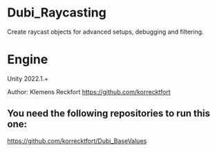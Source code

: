 # Dubi_Raycasting
Create raycast objects for advanced setups, debugging and filtering.

# Engine
Unity 2022.1.+

Author: Klemens Reckfort https://github.com/korrecktfort

## You need the following repositories to run this one:
https://github.com/korrecktfort/Dubi_BaseValues
